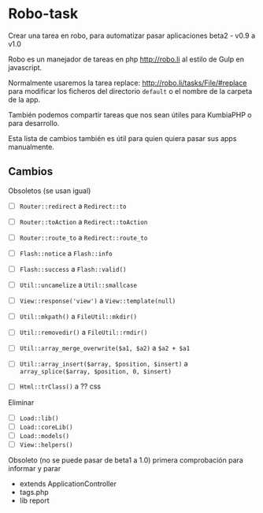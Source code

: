 # Robo-task
Crear una tarea en robo, para automatizar pasar aplicaciones beta2 - v0.9 a v1.0

Robo es un manejador de tareas en php http://robo.li al estilo de Gulp en javascript.

Normalmente usaremos la tarea replace: http://robo.li/tasks/File/#replace para modificar los ficheros del directorio ``default`` o el nombre de la carpeta de la app.

También podemos compartir tareas que nos sean útiles para KumbiaPHP o para desarrollo.

Esta lista de cambios también es útil para quien quiera pasar sus apps manualmente.

## Cambios

Obsoletos (se usan igual)

- [ ] ``Router::redirect`` a ``Redirect::to``
- [ ] ``Router::toAction`` a ``Redirect::toAction``
- [ ] ``Router::route_to`` a ``Redirect::route_to``
- [ ] ``Flash::notice`` a ``Flash::info``
- [ ] ``Flash::success`` a ``Flash::valid()``
- [ ] ``Util::uncamelize`` a ``Util::smallcase``
- [ ] ``View::response('view')`` a ``View::template(null)``
- [ ] ``Util::mkpath()`` a ``FileUtil::mkdir()``
- [ ] ``Util::removedir()`` a ``FileUtil::rmdir()``
- [ ] ``Util::array_merge_overwrite($a1, $a2)`` a ``$a2 + $a1``
- [ ] ``Util::array_insert($array, $position, $insert)`` a ``array_splice($array, $position, 0, $insert)``
- [ ] ``Html::trClass()`` a ??  css



Eliminar

- [ ] ``Load::lib()``
- [ ] ``Load::coreLib()``
- [ ] ``Load::models()``
- [ ] ``View::helpers()``

Obsoleto (no se puede pasar de beta1 a 1.0) primera comprobación para informar y parar

- extends ApplicationController
- tags.php
- lib report


